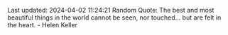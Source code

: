 Last updated: 2024-04-02 11:24:21
Random Quote: The best and most beautiful things in the world cannot be seen, nor touched... but are felt in the heart. - Helen Keller